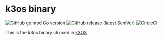 # k3os binary

![GitHub go.mod Go version](https://img.shields.io/github/go-mod/go-version/petercb/k3os-bin)
![GitHub release (latest SemVer)](https://img.shields.io/github/v/release/petercb/k3os-bin?label=release&sort=semver)
[![CircleCI](https://dl.circleci.com/status-badge/img/gh/petercb/k3os-bin/tree/master.svg?style=svg)](https://dl.circleci.com/status-badge/redirect/gh/petercb/k3os-bin/tree/master)

This is the k3os binary cli used in [k3OS](https://github.com/petercb/k3os)
